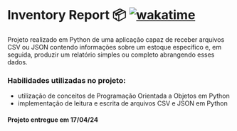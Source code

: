 <!-- Olá, Tryber!
Esse é apenas um arquivo inicial para o README do seu projeto.
É essencial que você preencha esse documento por conta própria, ok?
Não deixe de usar nossas dicas de escrita de README de projetos, e deixe sua criatividade brilhar!
:warning: IMPORTANTE: você precisa deixar nítido:
- quais arquivos/pastas foram desenvolvidos por você; 
- quais arquivos/pastas foram desenvolvidos por outra pessoa estudante;
- quais arquivos/pastas foram desenvolvidos pela Trybe.
-->

# Inventory Report 📦 [![wakatime](https://wakatime.com/badge/user/d430e1a8-f726-4da0-96fd-ac14f7a37701/project/018eed2f-9b85-4b35-820f-38e536462a31.svg)](https://wakatime.com/badge/user/d430e1a8-f726-4da0-96fd-ac14f7a37701/project/018eed2f-9b85-4b35-820f-38e536462a31)

Projeto realizado em Python de uma aplicação capaz de receber arquivos CSV ou JSON contendo informações sobre um estoque específico e, em seguida, produzir um relatório simples ou completo abrangendo esses dados.

### Habilidades utilizadas no projeto:

- utilização de conceitos de Programação Orientada a Objetos em Python
- implementação de leitura e escrita de arquivos CSV e JSON em Python

#### Projeto entregue em 17/04/24
